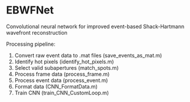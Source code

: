 # EBWFNet
Convolutional neural network for improved event-based Shack-Hartmann wavefront reconstruction

Processing pipeline:
1) Convert raw event data to .mat files (save_events_as_mat.m)
2) Identify hot pixels (identify_hot_pixels.m)
3) Select valid subapertures (match_spots.m)
4) Process frame data (process_frame.m)
5) Process event data (process_event.m)
6) Format data (CNN_FormatData.m)
7) Train CNN (train_CNN_CustomLoop.m)
